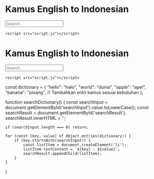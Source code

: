 <!DOCTYPE html>
<html lang="en">
<head>
    <meta charset="UTF-8">
    <meta name="viewport" content="width=device-width, initial-scale=1.0">
    <title>Kamus English to Indonesian</title>
    <link rel="stylesheet" href="styles.css">
</head>
<body>
    <h1>Kamus English to Indonesian</h1>
    <input type="text" id="searchInput" placeholder="Search...">
    <ul id="searchResult"></ul>

    <script src="script.js"></script>
</body>
</html>

<!DOCTYPE html>
<html lang="en">
<head>
    <meta charset="UTF-8">
    <meta name="viewport" content="width=device-width, initial-scale=1.0">
    <title>Kamus English to Indonesian</title>
    <link rel="stylesheet" href="styles.css">
</head>
<body>
    <h1>Kamus English to Indonesian</h1>
    <input type="text" id="searchInput" placeholder="Search...">
    <ul id="searchResult"></ul>

    <script src="script.js"></script>
</body>
</html>

const dictionary = {
    "hello": "halo",
    "world": "dunia",
    "apple": "apel",
    "banana": "pisang",
    // Tambahkan entri kamus sesuai kebutuhan
};

function searchDictionary() {
    const searchInput = document.getElementById('searchInput').value.toLowerCase();
    const searchResult = document.getElementById('searchResult');
    searchResult.innerHTML = '';

    if (searchInput.length === 0) return;

    for (const [key, value] of Object.entries(dictionary)) {
        if (key.startsWith(searchInput)) {
            const listItem = document.createElement('li');
            listItem.textContent = `${key} - ${value}`;
            searchResult.appendChild(listItem);
        }
    }
}
